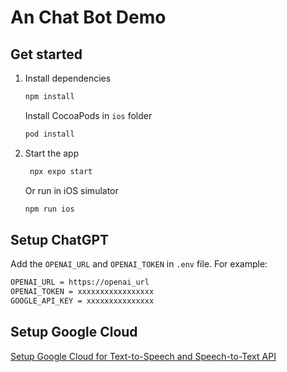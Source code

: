# An Chat Bot Demo

## Get started

1. Install dependencies

   ```bash
   npm install
   ```

   Install CocoaPods in `ios` folder

   ```bash
   pod install
   ```

2. Start the app

   ```bash
    npx expo start
   ```

   Or run in iOS simulator

   ```bash
   npm run ios
   ```

## Setup ChatGPT

Add the `OPENAI_URL` and `OPENAI_TOKEN` in `.env` file. For example:

```bash
OPENAI_URL = https://openai_url
OPENAI_TOKEN = xxxxxxxxxxxxxxxxx
GOOGLE_API_KEY = xxxxxxxxxxxxxxx
```

## Setup Google Cloud

[Setup Google Cloud for Text-to-Speech and Speech-to-Text API](./google-cloud-setup.md)
